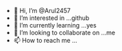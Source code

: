 - 👋 Hi, I’m @Arul2457
- 👀 I’m interested in ...github
- 🌱 I’m currently learning ...yes
- 💞️ I’m looking to collaborate on ...me
- 📫 How to reach me ...

<!---
Arul2457/Arul2457 is a ✨ special ✨ repository because its `README.md` (this file) appears on your GitHub profile.
You can click the Preview link to take a look at your changes.
--->
